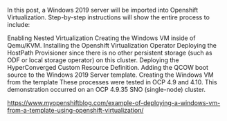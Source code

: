 In this post, a Windows 2019 server will be imported into Openshift Virtualization.  Step-by-step instructions will show the entire process to include:

Enabling Nested Virtualization
Creating the Windows VM inside of Qemu/KVM.
Installing the Openshift Virtualization Operator
Deploying the HostPath Provisioner since there is no other persistent storage (such as ODF or local storage operator) on this cluster.
Deploying the HyperConverged Custom Resource Definition.
Adding the QCOW boot source to the Windows 2019 Server template.
Creating the Windows VM from the template
These processes were tested in OCP 4.9 and 4.10.  This demonstration occurred on an OCP 4.9.35 SNO (single-node) cluster.

https://www.myopenshiftblog.com/example-of-deploying-a-windows-vm-from-a-template-using-openshift-virtualization/
